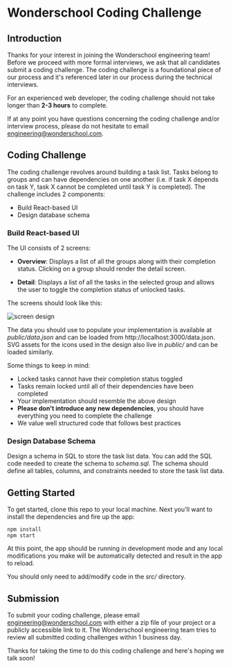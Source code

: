 # Wonderschool Coding Challenge

## Introduction

Thanks for your interest in joining the Wonderschool engineering team! Before we proceed with more
formal interviews, we ask that all candidates submit a coding challenge. The coding challenge is
a foundational piece of our process and it's referenced later in our process during the technical 
interviews.

For an experienced web developer, the coding challenge should not take longer than **2-3 hours** to 
complete.

If at any point you have questions concerning the coding challenge and/or interview process, please
do not hesitate to email engineering@wonderschool.com.

## Coding Challenge

The coding challenge revolves around building a task list. Tasks belong to groups and can have
dependencies on one another (i.e. if task X depends on task Y, task X cannot be completed until
task Y is completed). The challenge includes 2 components:

* Build React-based UI
* Design database schema

### Build React-based UI

The UI consists of 2 screens:

* **Overview**: Displays a list of all the groups along with their completion status. Clicking on 
  a group should render the detail screen.

* **Detail**: Displays a list of all the tasks in the selected group and allows the user to toggle 
  the completion status of unlocked tasks.

The screens should look like this:

![screen design](https://user-images.githubusercontent.com/314351/56453206-d1ec2580-62f3-11e9-83d7-67aff2e1deef.png)

The data you should use to populate your implementation is available at _public/data.json_ and can 
be loaded from http://localhost:3000/data.json. SVG assets for the icons used in the design 
also live in _public/_ and can be loaded similarly.

Some things to keep in mind:

* Locked tasks cannot have their completion status toggled
* Tasks remain locked until all of their dependencies have been completed
* Your implementation should resemble the above design
* **Please don't introduce any new dependencies**, you should have everything you need to complete
  the challenge
* We value well structured code that follows best practices

### Design Database Schema

Design a schema in SQL to store the task list data. You can add the SQL code needed to create
the schema to _schema.sql_. The schema should define all tables, columns, and constraints needed
to store the task list data.

## Getting Started

To get started, clone this repo to your local machine. Next you'll want to install the dependencies
and fire up the app:

```
npm install
npm start
```

At this point, the app should be running in development mode and any local modifications you make
will be automatically detected and result in the app to reload.

You should only need to add/modify code in the _src/_ directory.

## Submission

To submit your coding challenge, please email engineering@wonderschool.com with either a zip file
of your project or a publicly accessible link to it. The Wonderschool engineering team tries to 
review all submitted coding challenges within 1 business day. 

Thanks for taking the time to do this coding challenge and here's hoping we talk soon!
